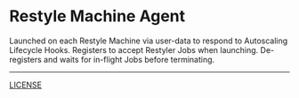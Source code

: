 # Restyle Machine Agent

Launched on each Restyle Machine via user-data to respond to Autoscaling
Lifecycle Hooks. Registers to accept Restyler Jobs when launching. De-registers
and waits for in-flight Jobs before terminating.

---

[LICENSE](./LICENSE)
